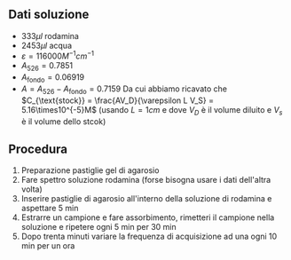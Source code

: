 ## Dati soluzione
- $333 \mu l$ rodamina
- $2453 \mu l$ acqua
- $\varepsilon = 116000 M^{-1} cm^{-1}$
- $A_{526} = 0.7851$
- $A_{\text{fondo}}=0.06919$
- $A = A_{526} - A_{\text{fondo}} = 0.7159$
Da cui abbiamo ricavato che $C_{\text{stock}} = \frac{AV_D}{\varepsilon L V_S} = 5.16\times10^{-5}M$
(usando $L = 1cm$ e dove $V_D$ è il volume diluito e $V_s$ è il volume dello stcok)

## Procedura
1) Preparazione pastiglie gel di agarosio
2) Fare spettro soluzione rodamina (forse bisogna usare i dati dell'altra volta)
3) Inserire pastiglie di agarosio all'interno della soluzione di rodamina e aspettare 5 min
4) Estrarre un campione e fare assorbimento, rimetteri il campione nella soluzione e ripetere ogni 5 min per 30 min
5) Dopo trenta minuti variare la frequenza di acquisizione ad una ogni 10 min per un ora
